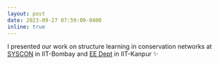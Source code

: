 ```yaml
---
layout: post
date: 2023-09-27 07:59:00-0400
inline: true
---
```


I presented our work on structure learning in conservation networks at [SYSCON](https://www.sc.iitb.ac.in/index.html) in IIT-Bombay and [EE Dept](https://www.iitk.ac.in/ee/) in IIT-Kanpur :sparkles:
